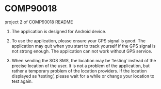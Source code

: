 # COMP90018
project 2 of COMP90018
README

1. The application is designed for Android device.

2. To use the application, please ensure your GPS signal is good. The application may quit when you start to track yourself if the GPS signal is not strong enough. The application can not work without GPS service.

3. When sending the SOS SMS, the location may be ‘testing’ instead of the precise location of the user. It is not a problem of the application, but rather a temporary problem of the location providers. If the location displayed as ‘testing’, please wait for a while or change your location to test again.
